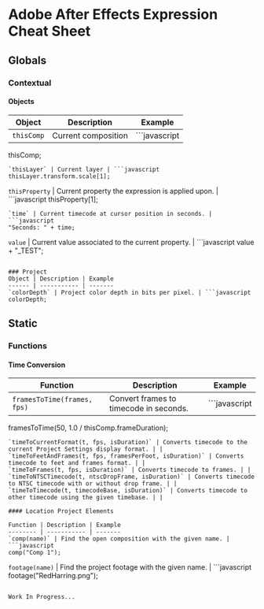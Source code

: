 # Adobe After Effects Expression Cheat Sheet

## Globals

### Contextual

#### Objects
Object | Description | Example
------ | ----------- | -------
`thisComp` | Current composition | ```javascript
thisComp;
```
`thisLayer` | Current layer | ```javascript
thisLayer.transform.scale[1];
```
`thisProperty` | Current property the expression is applied upon. | ```javascript
thisProperty[1];
```
`time` | Current timecode at cursor position in seconds. | ```javascript
"Seconds: " + time;
```
`value` | Current value associated to the current property. | ```javascript
value + "_TEST";
```

### Project
Object | Description | Example
------ | ----------- | -------
`colorDepth` | Project color depth in bits per pixel. | ```javascript
colorDepth;
```

## Static

### Functions

#### Time Conversion

Function | Description | Example
-------- | ----------- | -------
`framesToTime(frames, fps)` | Convert frames to timecode in seconds. | ```javascript
 framesToTime(50, 1.0 / thisComp.frameDuration);
 ```
`timeToCurrentFormat(t, fps, isDuration)` | Converts timecode to the current Project Settings display format. | |
`timeToFeetAndFrames(t, fps, framesPerFoot, isDuration)` | Converts timecode to feet and frames format. | |
`timeToFrames(t, fps, isDuration)` | Converts timecode to frames. | |
`timeToNTSCTimecode(t, ntscDropFrame, isDuration)` | Converts timecode to NTSC timecode with or without drop frame. | |
`timeToTimecode(t, timecodeBase, isDuration)` | Converts timecode to other timecode using the given timebase. | |

#### Location Project Elements

Function | Description | Example
-------- | ----------- | -------
`comp(name)` | Find the open composition with the given name. | ```javascript
comp("Comp 1");
```
`footage(name)` | Find the project footage with the given name. | ```javascript
footage("RedHarring.png");
```

Work In Progress...